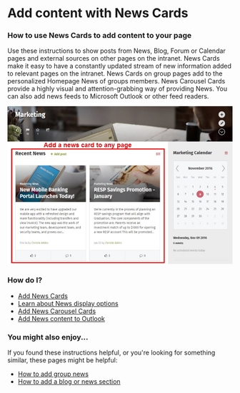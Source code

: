 # Add content with News Cards

### How to use News Cards to add content to your page

Use these instructions to show posts from News, Blog, Forum or Calendar pages and external sources on other pages on the intranet. News Cards make it easy to have a constantly updated stream of new information added to relevant pages on the intranet. News Cards on group pages add to the personalized Homepage News of groups members. News Carousel Cards provide a highly visual and attention-grabbing way of providing News. You can also add news feeds to Microsoft Outlook or other feed readers.

![](../../.gitbook/assets/1%20%2875%29.jpg)



### How do I?

* [Add News Cards](add-new-cards.md)
* [Learn about News display options](new-display-options.md)
* [Add News Carousel Cards](add-news-carousel-cards.md)
* [Add News content to Outlook](add-news-content-to-outlook.md)

### You might also enjoy...

If you found these instructions helpful, or you're looking for something similar, these pages might be helpful:

* [How to add group news](../add-pages-and-sections/add-a-group-page/set-up-news-or-group-pages.md)
* [How to add a blog or news section](../add-pages-and-sections/add-blog-or-news.md)

